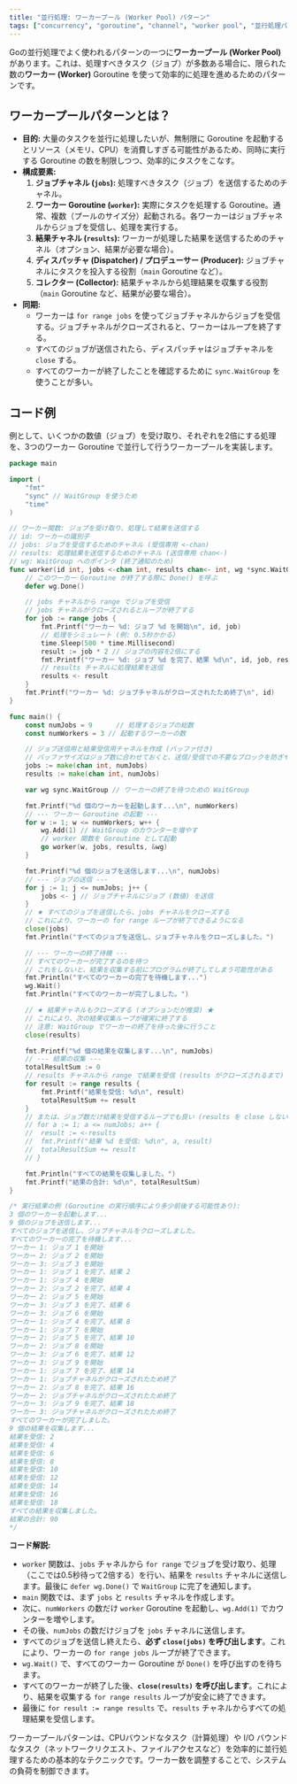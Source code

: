 ```yaml
---
title: "並行処理: ワーカープール (Worker Pool) パターン"
tags: ["concurrency", "goroutine", "channel", "worker pool", "並行処理パターン", "sync", "WaitGroup"]
---
```


Goの並行処理でよく使われるパターンの一つに**ワーカープール (Worker Pool)** があります。これは、処理すべきタスク（ジョブ）が多数ある場合に、限られた数の**ワーカー (Worker)** Goroutine を使って効率的に処理を進めるためのパターンです。

## ワーカープールパターンとは？

*   **目的:** 大量のタスクを並行に処理したいが、無制限に Goroutine を起動するとリソース（メモリ、CPU）を消費しすぎる可能性があるため、同時に実行する Goroutine の数を制限しつつ、効率的にタスクをこなす。
*   **構成要素:**
    1.  **ジョブチャネル (`jobs`):** 処理すべきタスク（ジョブ）を送信するためのチャネル。
    2.  **ワーカー Goroutine (`worker`):** 実際にタスクを処理する Goroutine。通常、複数（プールのサイズ分）起動される。各ワーカーはジョブチャネルからジョブを受信し、処理を実行する。
    3.  **結果チャネル (`results`):** ワーカーが処理した結果を送信するためのチャネル（オプション、結果が必要な場合）。
    4.  **ディスパッチャ (Dispatcher) / プロデューサー (Producer):** ジョブチャネルにタスクを投入する役割（`main` Goroutine など）。
    5.  **コレクター (Collector):** 結果チャネルから処理結果を収集する役割（`main` Goroutine など、結果が必要な場合）。
*   **同期:**
    *   ワーカーは `for range jobs` を使ってジョブチャネルからジョブを受信する。ジョブチャネルがクローズされると、ワーカーはループを終了する。
    *   すべてのジョブが送信されたら、ディスパッチャはジョブチャネルを `close` する。
    *   すべてのワーカーが終了したことを確認するために `sync.WaitGroup` を使うことが多い。

## コード例

例として、いくつかの数値（ジョブ）を受け取り、それぞれを2倍にする処理を、3つのワーカー Goroutine で並行して行うワーカープールを実装します。

```go title="ワーカープールパターンの実装例"
package main

import (
	"fmt"
	"sync" // WaitGroup を使うため
	"time"
)

// ワーカー関数: ジョブを受け取り、処理して結果を送信する
// id: ワーカーの識別子
// jobs: ジョブを受信するためのチャネル (受信専用 <-chan)
// results: 処理結果を送信するためのチャネル (送信専用 chan<-)
// wg: WaitGroup へのポインタ (終了通知のため)
func worker(id int, jobs <-chan int, results chan<- int, wg *sync.WaitGroup) {
	// このワーカー Goroutine が終了する際に Done() を呼ぶ
	defer wg.Done()

	// jobs チャネルから range でジョブを受信
	// jobs チャネルがクローズされるとループが終了する
	for job := range jobs {
		fmt.Printf("ワーカー %d: ジョブ %d を開始\n", id, job)
		// 処理をシミュレート (例: 0.5秒かかる)
		time.Sleep(500 * time.Millisecond)
		result := job * 2 // ジョブの内容を2倍にする
		fmt.Printf("ワーカー %d: ジョブ %d を完了、結果 %d\n", id, job, result)
		// results チャネルに処理結果を送信
		results <- result
	}
	fmt.Printf("ワーカー %d: ジョブチャネルがクローズされたため終了\n", id)
}

func main() {
	const numJobs = 9      // 処理するジョブの総数
	const numWorkers = 3 // 起動するワーカーの数

	// ジョブ送信用と結果受信用チャネルを作成 (バッファ付き)
	// バッファサイズはジョブ数に合わせておくと、送信/受信での不要なブロックを防ぎやすい
	jobs := make(chan int, numJobs)
	results := make(chan int, numJobs)

	var wg sync.WaitGroup // ワーカーの終了を待つための WaitGroup

	fmt.Printf("%d 個のワーカーを起動します...\n", numWorkers)
	// --- ワーカー Goroutine の起動 ---
	for w := 1; w <= numWorkers; w++ {
		wg.Add(1) // WaitGroup のカウンターを増やす
		// worker 関数を Goroutine として起動
		go worker(w, jobs, results, &wg)
	}

	fmt.Printf("%d 個のジョブを送信します...\n", numJobs)
	// --- ジョブの送信 ---
	for j := 1; j <= numJobs; j++ {
		jobs <- j // ジョブチャネルにジョブ (数値) を送信
	}
	// ★ すべてのジョブを送信したら、jobs チャネルをクローズする
	// これにより、ワーカーの for range ループが終了できるようになる
	close(jobs)
	fmt.Println("すべてのジョブを送信し、ジョブチャネルをクローズしました。")

	// --- ワーカーの終了待機 ---
	// すべてのワーカーが完了するのを待つ
	// これをしないと、結果を収集する前にプログラムが終了してしまう可能性がある
	fmt.Println("すべてのワーカーの完了を待機します...")
	wg.Wait()
	fmt.Println("すべてのワーカーが完了しました。")

	// ★ 結果チャネルもクローズする (オプションだが推奨) ★
	// これにより、次の結果収集ループが確実に終了する
	// 注意: WaitGroup でワーカーの終了を待った後に行うこと
	close(results)

	fmt.Printf("%d 個の結果を収集します...\n", numJobs)
	// --- 結果の収集 ---
	totalResultSum := 0
	// results チャネルから range で結果を受信 (results がクローズされるまで)
	for result := range results {
		fmt.Printf("結果を受信: %d\n", result)
		totalResultSum += result
	}
	// または、ジョブ数だけ結果を受信するループでも良い (results を close しない場合)
	// for a := 1; a <= numJobs; a++ {
	// 	result := <-results
	// 	fmt.Printf("結果 %d を受信: %d\n", a, result)
	// 	totalResultSum += result
	// }

	fmt.Println("すべての結果を収集しました。")
	fmt.Printf("結果の合計: %d\n", totalResultSum)
}

/* 実行結果の例 (Goroutine の実行順序により多少前後する可能性あり):
3 個のワーカーを起動します...
9 個のジョブを送信します...
すべてのジョブを送信し、ジョブチャネルをクローズしました。
すべてのワーカーの完了を待機します...
ワーカー 1: ジョブ 1 を開始
ワーカー 2: ジョブ 2 を開始
ワーカー 3: ジョブ 3 を開始
ワーカー 1: ジョブ 1 を完了、結果 2
ワーカー 1: ジョブ 4 を開始
ワーカー 2: ジョブ 2 を完了、結果 4
ワーカー 2: ジョブ 5 を開始
ワーカー 3: ジョブ 3 を完了、結果 6
ワーカー 3: ジョブ 6 を開始
ワーカー 1: ジョブ 4 を完了、結果 8
ワーカー 1: ジョブ 7 を開始
ワーカー 2: ジョブ 5 を完了、結果 10
ワーカー 2: ジョブ 8 を開始
ワーカー 3: ジョブ 6 を完了、結果 12
ワーカー 3: ジョブ 9 を開始
ワーカー 1: ジョブ 7 を完了、結果 14
ワーカー 1: ジョブチャネルがクローズされたため終了
ワーカー 2: ジョブ 8 を完了、結果 16
ワーカー 2: ジョブチャネルがクローズされたため終了
ワーカー 3: ジョブ 9 を完了、結果 18
ワーカー 3: ジョブチャネルがクローズされたため終了
すべてのワーカーが完了しました。
9 個の結果を収集します...
結果を受信: 2
結果を受信: 4
結果を受信: 6
結果を受信: 8
結果を受信: 10
結果を受信: 12
結果を受信: 14
結果を受信: 16
結果を受信: 18
すべての結果を収集しました。
結果の合計: 90
*/
```

**コード解説:**

*   `worker` 関数は、`jobs` チャネルから `for range` でジョブを受け取り、処理（ここでは0.5秒待って2倍する）を行い、結果を `results` チャネルに送信します。最後に `defer wg.Done()` で `WaitGroup` に完了を通知します。
*   `main` 関数では、まず `jobs` と `results` チャネルを作成します。
*   次に、`numWorkers` の数だけ `worker` Goroutine を起動し、`wg.Add(1)` でカウンターを増やします。
*   その後、`numJobs` の数だけジョブを `jobs` チャネルに送信します。
*   すべてのジョブを送信し終えたら、**必ず `close(jobs)` を呼び出します**。これにより、ワーカーの `for range jobs` ループが終了できます。
*   `wg.Wait()` で、すべてのワーカー Goroutine が `Done()` を呼び出すのを待ちます。
*   すべてのワーカーが終了した後、**`close(results)` を呼び出します**。これにより、結果を収集する `for range results` ループが安全に終了できます。
*   最後に `for result := range results` で、`results` チャネルからすべての処理結果を受信します。

ワーカープールパターンは、CPUバウンドなタスク（計算処理）や I/O バウンドなタスク（ネットワークリクエスト、ファイルアクセスなど）を効率的に並行処理するための基本的なテクニックです。ワーカー数を調整することで、システムの負荷を制御できます。